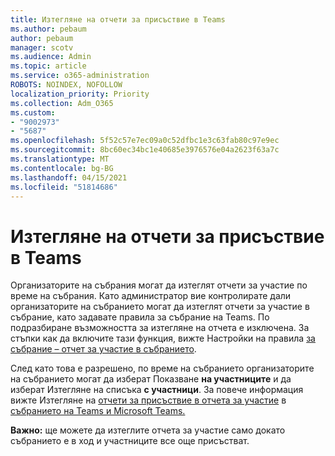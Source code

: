 ```yaml
---
title: Изтегляне на отчети за присъствие в Teams
ms.author: pebaum
author: pebaum
manager: scotv
ms.audience: Admin
ms.topic: article
ms.service: o365-administration
ROBOTS: NOINDEX, NOFOLLOW
localization_priority: Priority
ms.collection: Adm_O365
ms.custom:
- "9002973"
- "5687"
ms.openlocfilehash: 5f52c57e7ec09a0c52dfbc1e3c63fab80c97e9ec
ms.sourcegitcommit: 8bc60ec34bc1e40685e3976576e04a2623f63a7c
ms.translationtype: MT
ms.contentlocale: bg-BG
ms.lasthandoff: 04/15/2021
ms.locfileid: "51814686"
---
```

# <a name="download-attendance-reports-in-teams"></a>Изтегляне на отчети за присъствие в Teams

Организаторите на събрания могат да изтеглят отчети за участие по време на събрания. Като администратор вие контролирате дали организаторите на събранието могат да изтеглят отчети за участие в събрание, като задавате правила за събрание на Teams. По подразбиране възможността за изтегляне на отчета е изключена. За стъпки как да включите тази функция, вижте Настройки на правила  [за събрание – отчет за участие в събранието](https://docs.microsoft.com/microsoftteams/meeting-policies-in-teams#meeting-policy-settings---meeting-attendance-report).

След като това е разрешено, по време на събранието организаторите на събранието могат да изберат Показване  **на участниците**  и да изберат Изтегляне на списъка  **с участници**. За повече информация вижте Изтегляне на [отчети за присъствие в отчета за участие](https://support.office.com/article/download-attendance-reports-in-teams-ae7cf170-530c-47d3-84c1-3aedac74d310) в [събранието на Teams и Microsoft Teams.](https://docs.microsoft.com/microsoftteams/teams-analytics-and-reports/meeting-attendance-report)

**Важно:** ще можете да изтеглите отчета за участие само докато събранието е в ход и участниците все още присъстват.